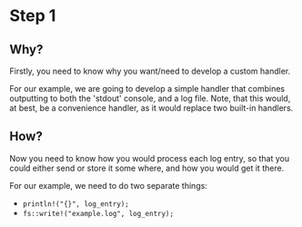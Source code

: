 # Step 1

## Why?

Firstly, you need to know why you want/need to develop a custom handler.

For our example, we are going to develop a simple handler that combines outputting to both the 'stdout' console, and a log file. Note, that this would, at best, be a convenience handler, as it would replace two built-in handlers.

## How?

Now you need to know how you would process each log entry, so that you could either send or store it some where, and how you would get it there.

For our example, we need to do two separate things:

- `println!("{}", log_entry);`
- `fs::write!("example.log", log_entry);`
